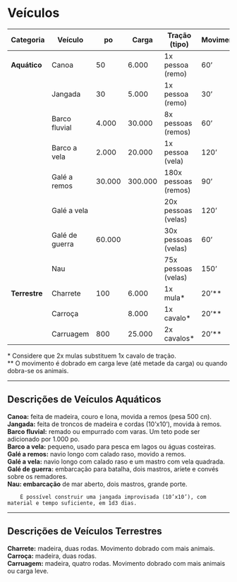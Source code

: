 # Veículos

| Categoria     | Veículo        | po     | Carga   | Tração (tipo)        | Movimento | CA     | PV  |
| ------------- | -------------- | ------ | ------- | -------------------- | --------- | ------ | --- |
| **Aquático**  | Canoa          | 50     | 6.000   | 1x pessoa (remo)     | 60’       | 9 [10] | 15  |
|               | Jangada        | 30     | 5.000   | 1x pessoa (remo)     | 30’       | 9 [10] | 5   |
|               | Barco fluvial  | 4.000  | 30.000  | 8x pessoas (remos)   | 60’       | 8 [11] | 30  |
|               | Barco a vela   | 2.000  | 20.000  | 1x pessoa (vela)     | 120’      | 8 [11] | 30  |
|               | Galé a remos   | 30.000 | 300.000 | 180x pessoas (remos) | 90’       | 7 [12] | 110 |
|               | Galé a vela    |        |         | 20x pessoas (velas)  | 120’      | 7 [12] | 110 |
|               | Galé de guerra | 60.000 |         | 30x pessoas (velas)  | 60’       | 7 [12] | 150 |
|               | Nau            |        |         | 75x pessoas (velas)  | 150’      | 8 [11] | 60  |
| **Terrestre** | Charrete       | 100    | 6.000   | 1x mula*             | 20’**     | 9 [10] | 5   |
|               | Carroça        |        | 8.000   | 1x cavalo*           | 20’**     | 9 [10] | 15  |
|               | Carruagem      | 800    | 25.000  | 2x cavalos*          | 20’**     | 8 [11] | 20  | 

\* Considere que 2x mulas substituem 1x cavalo de tração.  
\*\* O movimento é dobrado em carga leve (até metade da carga) ou quando dobra-se os animais.

---

## Descrições de Veículos Aquáticos

**Canoa:** feita de madeira, couro e lona, movida a remos (pesa 500 cn).  
**Jangada:** feita de troncos de madeira e cordas (10’x10’), movida à remos.  
**Barco fluvial:** remado ou empurrado com varas. Um teto pode ser adicionado por 1.000 po.  
**Barco a vela:** pequeno, usado para pesca em lagos ou águas costeiras.  
**Galé a remos:** navio longo com calado raso, movido a remos.  
**Galé a vela:** navio longo com calado raso e um mastro com vela quadrada.  
**Galé de guerra:** embarcação para batalha, dois mastros, aríete e convés sobre os remadores.  
**Nau: embarcação** de mar aberto, dois mastros, grande porte.  

```
    É possível construir uma jangada improvisada (10’x10’), com material e tempo suficiente, em 1d3 dias.
```  

---

## Descrições de Veículos Terrestres

**Charrete:** madeira, duas rodas. Movimento dobrado com mais animais.  
**Carroça:** madeira, duas rodas.  
**Carruagem:** madeira, quatro rodas. Movimento dobrado com mais animais ou carga leve.
